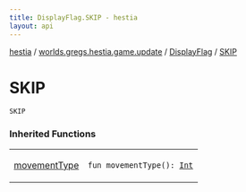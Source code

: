 ```yaml
---
title: DisplayFlag.SKIP - hestia
layout: api
---
```


<div class='api-docs-breadcrumbs'><a href="../../index.html">hestia</a> / <a href="../index.html">worlds.gregs.hestia.game.update</a> / <a href="index.html">DisplayFlag</a> / <a href="./-s-k-i-p.html">SKIP</a></div>

# SKIP

<div class="signature"><code><span class="identifier">SKIP</span></code></div>

### Inherited Functions

<table class="api-docs-table">
<tbody>
<tr>
<td markdown="1">

<a href="movement-type.html">movementType</a>


</td>
<td markdown="1">
<div class="signature"><code><span class="keyword">fun </span><span class="identifier">movementType</span><span class="symbol">(</span><span class="symbol">)</span><span class="symbol">: </span><a href="https://kotlinlang.org/api/latest/jvm/stdlib/kotlin/-int/index.html"><span class="identifier">Int</span></a></code></div>

</td>
</tr>
</tbody>
</table>
